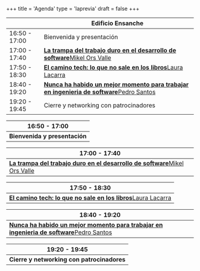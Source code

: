 +++
title = 'Agenda'
type = 'laprevia'
draft = false
+++

<div class="hidden-small table">

|               | Edificio Ensanche                                                                                                                |
|---------------|----------------------------------------------------------------------------------------------------------------------------------|
| 16:50 - 17:00 | Bienvenida y presentación                                                                                                        |
| 17:00 - 17:40 | [**La trampa del trabajo duro en el desarrollo de software**Mikel Ors Valle](/laprevia/speakers/mikel-ors#talk)                  |
| 17:50 - 18:30 | [**El camino tech: lo que no sale en los libros**Laura Lacarra](/laprevia/speakers/laura-lacarra#talk)                           |
| 18:40 - 19:20 | [**Nunca ha habido un mejor momento para trabajar en ingenieria de software**Pedro Santos](/laprevia/speakers/pedro-santos#talk) |
| 19:20 - 19:45 | Cierre y networking con patrocinadores                                                                                           |

</div>

<div class="hidden-big table">

| 16:50 - 17:00                 |
| ----------------------------- |
| **Bienvenida y presentación** |

| 17:00 - 17:40                                                                                                         |
| --------------------------------------------------------------------------------------------------------------------- |
| [**La trampa del trabajo duro en el desarrollo de software**Mikel Ors Valle](/laprevia/speakers/mikel-ors-valle#talk) |

| 17:50 - 18:30                                                                                          |
| ------------------------------------------------------------------------------------------------------ |
| [**El camino tech: lo que no sale en los libros**Laura Lacarra](/laprevia/speakers/laura-lacarra#talk) |

| 18:40 - 19:20                                                                                                                    |
| -------------------------------------------------------------------------------------------------------------------------------- |
| [**Nunca ha habido un mejor momento para trabajar en ingenieria de software**Pedro Santos](/laprevia/speakers/pedro-santos#talk) |

| 19:20 - 19:45                 |
| ----------------------------- |
| **Cierre y networking con patrocinadores** |

</div>
